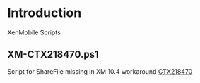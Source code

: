 # Introduction
XenMobile Scripts

## XM-CTX218470.ps1
Script for ShareFile missing in XM 10.4 workaround [CTX218470](https://support.citrix.com/article/CTX218470)
